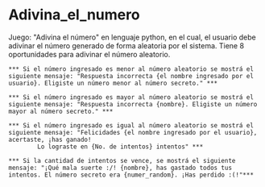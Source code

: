 # Adivina_el_numero


Juego: "Adivina el número" en lenguaje python, en el cual, el usuario debe adivinar el número generado de forma aleatoria por el sistema.
Tiene 8 oportunidades para adivinar el número aleatorio.

```
*** Si el número ingresado es menor al número aleatorio se mostrá el siguiente mensaje: "Respuesta incorrecta {el nombre ingresado por el usuario}. Eligiste un número menor al número secreto." ***

*** Si el número ingresado es mayor al número aleatorio se mostrá el siguiente mensaje: "Respuesta incorrecta {nombre}. Eligiste un número mayor al número secreto." ***

*** Si el número ingresado es igual al número aleatorio se mostrá el siguiente mensaje: "Felicidades {el nombre ingresado por el usuario}, acertaste, ¡has ganado!
        Lo lograste en {No. de intentos} intentos" ***

*** Si la cantidad de intentos se vence, se mostrá el siguiente mensaje: "¡Qué mala suerte :/! {nombre}, has gastado todos tus intentos. El número secreto era {numer_random}. ¡Has perdido :(!"***
```